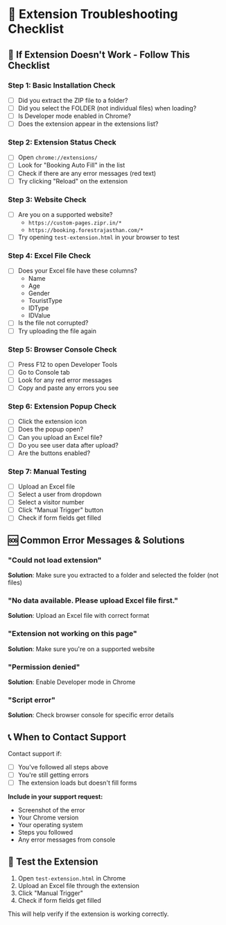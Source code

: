 # 🔧 Extension Troubleshooting Checklist

## 🚨 If Extension Doesn't Work - Follow This Checklist

### Step 1: Basic Installation Check
- [ ] Did you extract the ZIP file to a folder?
- [ ] Did you select the FOLDER (not individual files) when loading?
- [ ] Is Developer mode enabled in Chrome?
- [ ] Does the extension appear in the extensions list?

### Step 2: Extension Status Check
- [ ] Open `chrome://extensions/`
- [ ] Look for "Booking Auto Fill" in the list
- [ ] Check if there are any error messages (red text)
- [ ] Try clicking "Reload" on the extension

### Step 3: Website Check
- [ ] Are you on a supported website?
  - `https://custom-pages.zipr.in/*`
  - `https://booking.forestrajasthan.com/*`
- [ ] Try opening `test-extension.html` in your browser to test

### Step 4: Excel File Check
- [ ] Does your Excel file have these columns?
  - Name
  - Age
  - Gender
  - TouristType
  - IDType
  - IDValue
- [ ] Is the file not corrupted?
- [ ] Try uploading the file again

### Step 5: Browser Console Check
- [ ] Press F12 to open Developer Tools
- [ ] Go to Console tab
- [ ] Look for any red error messages
- [ ] Copy and paste any errors you see

### Step 6: Extension Popup Check
- [ ] Click the extension icon
- [ ] Does the popup open?
- [ ] Can you upload an Excel file?
- [ ] Do you see user data after upload?
- [ ] Are the buttons enabled?

### Step 7: Manual Testing
- [ ] Upload an Excel file
- [ ] Select a user from dropdown
- [ ] Select a visitor number
- [ ] Click "Manual Trigger" button
- [ ] Check if form fields get filled

## 🆘 Common Error Messages & Solutions

### "Could not load extension"
**Solution**: Make sure you extracted to a folder and selected the folder (not files)

### "No data available. Please upload Excel file first."
**Solution**: Upload an Excel file with correct format

### "Extension not working on this page"
**Solution**: Make sure you're on a supported website

### "Permission denied"
**Solution**: Enable Developer mode in Chrome

### "Script error"
**Solution**: Check browser console for specific error details

## 📞 When to Contact Support

Contact support if:
- [ ] You've followed all steps above
- [ ] You're still getting errors
- [ ] The extension loads but doesn't fill forms

**Include in your support request:**
- Screenshot of the error
- Your Chrome version
- Your operating system
- Steps you followed
- Any error messages from console

## 🧪 Test the Extension

1. Open `test-extension.html` in Chrome
2. Upload an Excel file through the extension
3. Click "Manual Trigger"
4. Check if form fields get filled

This will help verify if the extension is working correctly. 